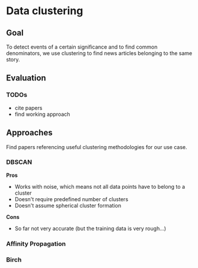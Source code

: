 # Data clustering

## Goal

To detect events of a certain significance and to find common denominators, we use clustering to find news articles belonging to the same story.

## Evaluation


### TODOs

* cite papers
* find working approach

## Approaches

Find papers referencing useful clustering methodologies for our use case.

### DBSCAN

**Pros**

* Works with noise, which means not all data points have to belong to a cluster
* Doesn't require predefined number of clusters
* Doesn't assume spherical cluster formation

**Cons**

* So far not very accurate (but the training data is very rough...)

### Affinity Propagation

### Birch

